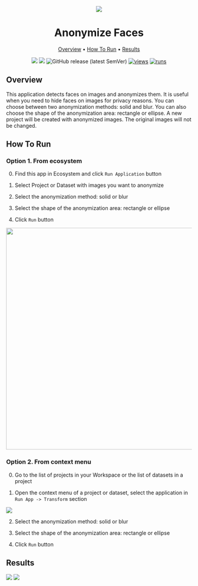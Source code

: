 <div align="center" markdown>

<img src="https://github.com/supervisely-ecosystem/anonymize-faces/assets/119248312/ecec1b80-bbb9-4b5b-8d61-05f11723b69d"/>

# Anonymize Faces
  
<p align="center">
  <a href="#Overview">Overview</a> •
  <a href="#How-To-Run">How To Run</a> •
  <a href="#Results">Results</a> 
</p>

[![](https://img.shields.io/badge/supervisely-ecosystem-brightgreen)](https://ecosystem.supervisely.com/apps/supervisely-ecosystem/anonymize-faces)
[![](https://img.shields.io/badge/slack-chat-green.svg?logo=slack)](https://supervisely.com/slack)
![GitHub release (latest SemVer)](https://img.shields.io/github/v/release/supervisely-ecosystem/anonymize-faces)
[![views](https://app.supervise.ly/img/badges/views/supervisely-ecosystem/anonymize-faces.png)](https://supervisely.com)
[![runs](https://app.supervise.ly/img/badges/runs/supervisely-ecosystem/anonymize-faces.png)](https://supervisely.com)

</div>

## Overview

This application detects faces on images and anonymizes them. It is useful when you need to hide faces on images for privacy reasons.
You can choose between two anonymization methods: solid and blur. You can also choose the shape of the anonymization area: rectangle or ellipse.
A new project will be created with anonymized images. The original images will not be changed.

## How To Run

### Option 1. From ecosystem

0. Find this app in Ecosystem and click `Run Application` button

1. Select Project or Dataset with images you want to anonymize

2. Select the anonymization method: solid or blur

3. Select the shape of the anonymization area: rectangle or ellipse

4. Click `Run` button

<img src="https://github.com/supervisely-ecosystem/anonymize-faces/assets/119248312/770000ce-675c-436b-a8ed-2fb34b8ce63d" width="600"/>

### Option 2. From context menu

0. Go to the list of projects in your Workspace or the list of datasets in a project

1. Open the context menu of a project or dataset, select the application in `Run App -> Transform` section

<img src="https://github.com/supervisely-ecosystem/anonymize-faces/assets/119248312/5420d6c2-1ce6-47e8-a901-8dd3fbf10c98"/>

2. Select the anonymization method: solid or blur

3. Select the shape of the anonymization area: rectangle or ellipse

4. Click `Run` button

## Results

<img src="https://github.com/supervisely-ecosystem/anonymize-faces/assets/119248312/7ab9567a-b8bc-4c2c-addf-654064753fb6"/>

<img src="https://github.com/supervisely-ecosystem/anonymize-faces/assets/119248312/55c3f057-1fb7-482a-844b-d742caa09a4e"/>

